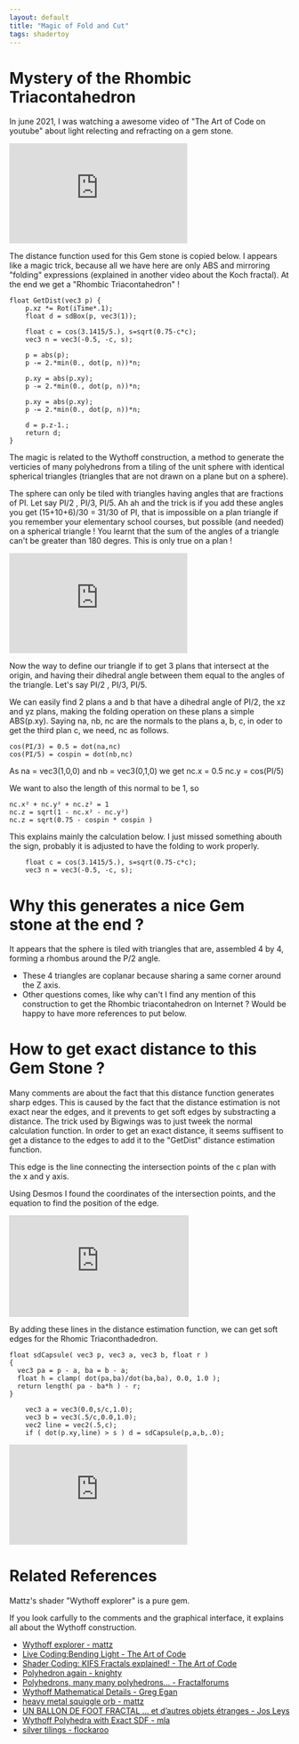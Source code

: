 ```yaml
---
layout: default
title: "Magic of Fold and Cut"
tags: shadertoy
---
```

# Mystery of the Rhombic Triacontahedron

In june 2021, I was watching a awesome video of "The Art of Code on youtube" about light relecting and refracting on a gem stone.  

<iframe width="320" height="180" frameborder="0" src="https://www.shadertoy.com/embed/sllGDN?gui=true&t=10&paused=true&muted=false" allowfullscreen></iframe>

The distance function used for this Gem stone is copied below. I appears like a magic trick, because all we have here are only ABS and mirroring "folding" expressions (explained in another video about the Koch fractal). At the end we get a "Rhombic Triacontahedron" !

```
float GetDist(vec3 p) {
    p.xz *= Rot(iTime*.1);
    float d = sdBox(p, vec3(1));
    
    float c = cos(3.1415/5.), s=sqrt(0.75-c*c);
    vec3 n = vec3(-0.5, -c, s);
    
    p = abs(p);
    p -= 2.*min(0., dot(p, n))*n;
    
    p.xy = abs(p.xy);
    p -= 2.*min(0., dot(p, n))*n;
    
    p.xy = abs(p.xy);
    p -= 2.*min(0., dot(p, n))*n;
    
    d = p.z-1.;
    return d;
}
```

The magic is related to the Wythoff construction, a method to generate the verticies of many polyhedrons from a tiling of the unit sphere with identical spherical triangles (triangles that are not drawn on a plane but on a sphere).

The sphere can only be tiled with triangles having angles that are fractions of PI. Let say PI/2 , PI/3, PI/5. Ah ah and the trick is if you add these angles you get (15+10+6)/30 = 31/30 of PI, that is impossible on a plan triangle if you remember your elementary school courses, but possible (and needed) on a spherical triangle ! You learnt that the sum of the angles of a triangle can't be greater than 180 degres. This is only true on a plan !

<iframe width="320" height="180" frameborder="0" src="https://www.shadertoy.com/embed/NsdXRr?gui=true&t=10&paused=true&muted=false" allowfullscreen></iframe>  

Now the way to define our triangle if to get 3 plans that intersect at the origin, and having their dihedral angle between them equal to the angles of the triangle. Let's say PI/2 , PI/3, PI/5.

We can easily find 2 plans a and b that have a dihedral angle of PI/2, the xz and yz plans, making the folding operation on these plans a simple ABS(p.xy). Saying na, nb, nc are the normals to the plans a, b, c, in oder to get the third plan c, we need, nc as follows.

```
cos(PI/3) = 0.5 = dot(na,nc)
cos(PI/5) = cospin = dot(nb,nc)
```

As na = vec3(1,0,0) and nb = vec3(0,1,0) we get
nc.x = 0.5
nc.y = cos(PI/5)

We want to also the length of this normal to be 1, so 

```
nc.x² + nc.y² + nc.z² = 1  
nc.z = sqrt(1 - nc.x² - nc.y²)  
nc.z = sqrt(0.75 - cospin * cospin )  
```

This explains mainly the calculation below. I just missed something abouth the sign, probably it is adjusted to have the folding to work properly.

```
    float c = cos(3.1415/5.), s=sqrt(0.75-c*c);
    vec3 n = vec3(-0.5, -c, s);
```

# Why this generates a nice Gem stone at the end ?

It appears that the sphere is tiled with triangles that are, assembled 4 by 4, forming a rhombus around the P/2 angle. 
- These 4 triangles are coplanar because sharing a same corner around the Z axis.
- Other questions comes, like why can't I find any mention of this construction to get the Rhombic triacontahedron on Internet ? Would be happy to have more references to put below.

# How to get exact distance to this Gem Stone ?

Many comments are about the fact that this distance function generates sharp edges.
This is caused by the fact that the distance estimation is not exact near the edges, and it prevents to get soft edges by substracting a distance. The trick used by Bigwings was to just tweek the normal calculation function.
In order to get an exact distance, it seems suffisent to get a distance to the edges to add it to the "GetDist" distance estimation function.

This edge is the line connecting the intersection points of the c plan with the x and y axis.

Using Desmos I found the coordinates of the intersection points, and the equation to find the position of the edge.

<iframe src="https://www.desmos.com/calculator/qb6yvprhv1?embed" width="320" height="180" style="border: 1px solid #ccc" frameborder=0></iframe>

By adding these lines in the distance estimation function, we can get soft edges for the Rhomic Triaconthadedron.

```
float sdCapsule( vec3 p, vec3 a, vec3 b, float r )
{
  vec3 pa = p - a, ba = b - a;
  float h = clamp( dot(pa,ba)/dot(ba,ba), 0.0, 1.0 );
  return length( pa - ba*h ) - r;
}
```

```
    vec3 a = vec3(0.0,s/c,1.0);
    vec3 b = vec3(.5/c,0.0,1.0);
    vec2 line = vec2(.5,c);
    if ( dot(p.xy,line) > s ) d = sdCapsule(p,a,b,.0); 
```

<iframe width="320" height="180" frameborder="0" src="https://www.shadertoy.com/embed/NstSzH?gui=true&t=10&paused=true&muted=false" allowfullscreen></iframe>

# Related References

Mattz's shader "Wythoff explorer" is a pure gem.  

If you look carfully to the comments and the graphical interface, it explains all about the Wythoff construction.

- [Wythoff explorer - mattz](https://www.shadertoy.com/view/Md3yRB)  
- [Live Coding:Bending Light - The Art of Code](https://www.youtube.com/watch?v=NCpaaLkmXI8)
- [Shader Coding: KIFS Fractals explained! - The Art of Code](https://youtu.be/il_Qg9AqQkE)
- [Polyhedron again - knighty](https://www.shadertoy.com/view/XlX3zB)
- [Polyhedrons, many many polyhedrons... - Fractalforums](https://www.fractalforums.com/fragmentarium/solids-many-many-solids/30/)
- [Wythoff Mathematical Details - Greg Egan](http://www.gregegan.net/APPLETS/26/WythoffNotes.html)
- [heavy metal squiggle orb - mattz](https://www.shadertoy.com/view/wsGfD3)
- [UN BALLON DE FOOT FRACTAL ... et d’autres objets étranges - Jos Leys](https://images.math.cnrs.fr/Un-ballon-de-foot-fractal.html?lang=es&id_forum=5490)
- [Wythoff Polyhedra with Exact SDF - mla](https://www.shadertoy.com/view/WlccR8)
- [silver tilings - flockaroo](https://www.shadertoy.com/view/XsXfz2)
